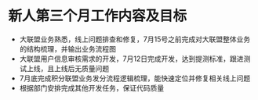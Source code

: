 # 新人第三个月工作内容及目标
- 大联盟业务熟悉，线上问题排查和修复，7月15号之前完成对大联盟整体业务的结构梳理，并输出业务流程图
- 大联盟用户信息审核需求的开发，7月12日完成开发，达到提测标准，跟进测试上线，且上线后无质量问题
- 7月底完成积分联盟业务发分流程逻辑梳理，能快速定位并修复相关线上问题
- 根据部门安排完成其他开发任务，保证代码质量
